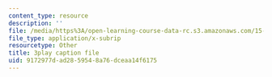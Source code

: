 ```yaml
---
content_type: resource
description: ''
file: /media/https%3A/open-learning-course-data-rc.s3.amazonaws.com/15-071-the-analytics-edge-spring-2017/9172977dad2859548a76dceaa14f6175_PLRK4oOkXuI.vtt
file_type: application/x-subrip
resourcetype: Other
title: 3play caption file
uid: 9172977d-ad28-5954-8a76-dceaa14f6175
---
```

